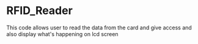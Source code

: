 # RFID_Reader
This code allows user to read the data from the card and give access and also display what's happening on lcd screen
